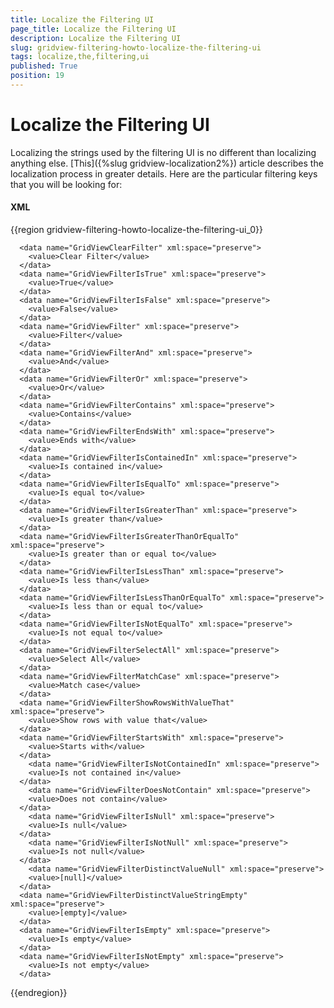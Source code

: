 ```yaml
---
title: Localize the Filtering UI
page_title: Localize the Filtering UI
description: Localize the Filtering UI
slug: gridview-filtering-howto-localize-the-filtering-ui
tags: localize,the,filtering,ui
published: True
position: 19
---
```


# Localize the Filtering UI

Localizing the strings used by the filtering UI is no different than localizing anything else. [This]({%slug gridview-localization2%}) article describes the localization process in greater details. Here are the particular filtering keys that you will be looking for:

#### __XML__

{{region gridview-filtering-howto-localize-the-filtering-ui_0}}

	  <data name="GridViewClearFilter" xml:space="preserve">
	    <value>Clear Filter</value>
	  </data>
	  <data name="GridViewFilterIsTrue" xml:space="preserve">
	    <value>True</value>
	  </data>
	  <data name="GridViewFilterIsFalse" xml:space="preserve">
	    <value>False</value>
	  </data>
	  <data name="GridViewFilter" xml:space="preserve">
	    <value>Filter</value>
	  </data>
	  <data name="GridViewFilterAnd" xml:space="preserve">
	    <value>And</value>
	  </data>
	  <data name="GridViewFilterOr" xml:space="preserve">
	    <value>Or</value>
	  </data>
	  <data name="GridViewFilterContains" xml:space="preserve">
	    <value>Contains</value>
	  </data>
	  <data name="GridViewFilterEndsWith" xml:space="preserve">
	    <value>Ends with</value>
	  </data>
	  <data name="GridViewFilterIsContainedIn" xml:space="preserve">
	    <value>Is contained in</value>
	  </data>
	  <data name="GridViewFilterIsEqualTo" xml:space="preserve">
	    <value>Is equal to</value>
	  </data>
	  <data name="GridViewFilterIsGreaterThan" xml:space="preserve">
	    <value>Is greater than</value>
	  </data>
	  <data name="GridViewFilterIsGreaterThanOrEqualTo" xml:space="preserve">
	    <value>Is greater than or equal to</value>
	  </data>
	  <data name="GridViewFilterIsLessThan" xml:space="preserve">
	    <value>Is less than</value>
	  </data>
	  <data name="GridViewFilterIsLessThanOrEqualTo" xml:space="preserve">
	    <value>Is less than or equal to</value>
	  </data>
	  <data name="GridViewFilterIsNotEqualTo" xml:space="preserve">
	    <value>Is not equal to</value>
	  </data>
	  <data name="GridViewFilterSelectAll" xml:space="preserve">
	    <value>Select All</value>
	  </data>
	  <data name="GridViewFilterMatchCase" xml:space="preserve">
	    <value>Match case</value>
	  </data>
	  <data name="GridViewFilterShowRowsWithValueThat" xml:space="preserve">
	    <value>Show rows with value that</value>
	  </data>
	  <data name="GridViewFilterStartsWith" xml:space="preserve">
	    <value>Starts with</value>
	  </data>
		<data name="GridViewFilterIsNotContainedIn" xml:space="preserve">
	    <value>Is not contained in</value>
	  </data>
		<data name="GridViewFilterDoesNotContain" xml:space="preserve">
	    <value>Does not contain</value>
	  </data>
		<data name="GridViewFilterIsNull" xml:space="preserve">
	    <value>Is null</value>
	  </data>
		<data name="GridViewFilterIsNotNull" xml:space="preserve">
	    <value>Is not null</value>
	  </data>
		<data name="GridViewFilterDistinctValueNull" xml:space="preserve">
	    <value>[null]</value>
	  </data>
	  <data name="GridViewFilterDistinctValueStringEmpty" xml:space="preserve">
	    <value>[empty]</value>
	  </data>
	  <data name="GridViewFilterIsEmpty" xml:space="preserve"> 
	    <value>Is empty</value> 
	  </data>  
	  <data name="GridViewFilterIsNotEmpty" xml:space="preserve"> 
	    <value>Is not empty</value> 
	  </data> 
{{endregion}}
